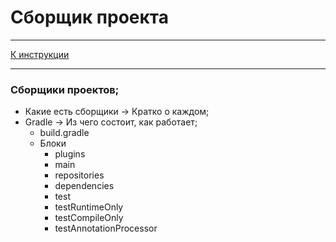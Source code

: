 # Сборщик проекта
***
[К инструкции](Instruction.md)
***

### Сборщики проектов;
* Какие есть сборщики -> Кратко о каждом;
* Gradle -> Из чего состоит, как работает;
    * build.gradle
    * Блоки
        * plugins
        * main
        * repositories
        * dependencies
        * test
        * testRuntimeOnly
        * testCompileOnly
        * testAnnotationProcessor